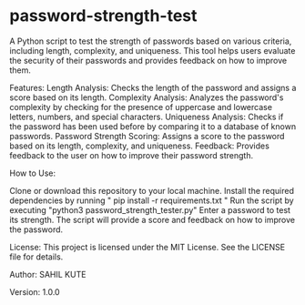 # password-strength-test

A Python script to test the strength of passwords based on various criteria, including length, complexity, and uniqueness. This tool helps users evaluate the security of their passwords and provides feedback on how to improve them.

Features:
Length Analysis: Checks the length of the password and assigns a score based on its length.
Complexity Analysis: Analyzes the password's complexity by checking for the presence of uppercase and lowercase letters, numbers, and special characters.
Uniqueness Analysis: Checks if the password has been used before by comparing it to a database of known passwords.
Password Strength Scoring: Assigns a score to the password based on its length, complexity, and uniqueness.
Feedback: Provides feedback to the user on how to improve their password strength.

How to Use:

Clone or download this repository to your local machine.
Install the required dependencies by running " pip install -r requirements.txt "
Run the script by executing  "python3 password_strength_tester.py"
Enter a password to test its strength.
The script will provide a score and feedback on how to improve the password.

License:
This project is licensed under the MIT License. See the LICENSE file for details.

Author:
SAHIL KUTE

Version:
1.0.0
